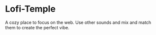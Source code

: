 # Lofi-Temple
A cozy place to focus on the web. Use other sounds and mix and match them to create the perfect vibe.
